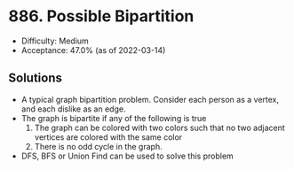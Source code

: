 # 886. Possible Bipartition
- Difficulty: Medium
- Acceptance: 47.0% (as of 2022-03-14)

## Solutions
   * A typical graph bipartition problem. Consider each person as a vertex, and each dislike as an edge.
   * The graph is bipartite if any of the following is true
     1. The graph can be colored with two colors such that no two adjacent vertices are colored with the same color
     1. There is no odd cycle in the graph.
   * DFS, BFS or Union Find can be used to solve this problem
